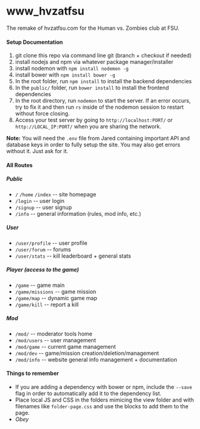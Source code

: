 www_hvzatfsu
============

The remake of hvzatfsu.com for the Human vs. Zombies club at FSU.

#### Setup Documentation
1. git clone this repo via command line git (branch + checkout if needed)
2. install nodejs and npm via whatever package manager/installer
3. install nodemon with `npm install nodemon -g`
4. install bower with `npm install bower -g`
5. In the root folder, run `npm install` to install the backend dependencies
6. In the `public/` folder, run `bower install` to install the frontend dependencies
7. In the root directory, run `nodemon` to start the server. If an error occurs, try to fix it and then run `rs` inside of the nodemon session to restart without force closing.
8. Access your test server by going to `http://localhost:PORT/` or `http://LOCAL_IP:PORT/` when you are sharing the network.

**Note:** You will need the `.env` file from Jared containing important API and database keys in order to fully setup the site. You may also get errors without it. Just ask for it.



#### All Routes
##### Public
* `/` `/home` `/index` -- site homepage 
* `/login` -- user login 
* `/signup` -- user signup
* `/info` -- general information (rules, mod info, etc.)

##### User
* `/user/profile` -- user profile  
* `/user/forum` -- forums
* `/user/stats` -- kill leaderboard + general stats


##### Player (access to the game)
* `/game` -- game main
* `/game/missions` --  game mission
* `/game/map` -- dynamic game map
* `/game/kill` -- report a kill

##### Mod
* `/mod/` -- moderator tools home
* `/mod/users` -- user management
* `/mod/game` -- current game management
* `/mod/dev` -- game/mission creation/deletion/management
* `/mod/info` -- website general info management + documentation


#### Things to remember
* If you are adding a dependency with bower or npm, include the `--save` flag in order to automatically add it to the dependency list.
* Place local JS and CSS in the folders mimicing the view folder and with filenames like `folder-page.css` and use the blocks to add them to the page.
* *Obey*